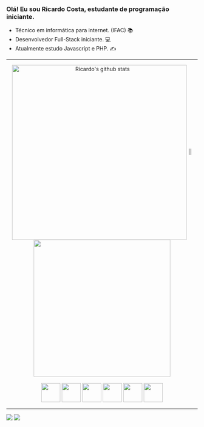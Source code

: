 ### Olá! Eu sou Ricardo Costa, estudante de programação iniciante.

- Técnico em informática para internet. (IFAC) 📚
- Desenvolvedor Full-Stack iniciante. 💻
- Atualmente estudo Javascript e PHP. ✍️
---
<!--- Ricardo's stats and top languages -->
<div align="center">
    <img width="460" align="center" src="https://github-readme-stats-sigma-five.vercel.app/api?username=Ricardo-Cs&show_icons=true&include_all_commits=true&theme=dracula&hide_border=true" alt="Ricardo's github stats" /></a> ||   
    <img width="360" align="center" src="https://github-readme-stats-sigma-five.vercel.app/api/top-langs/?username=Ricardo-Cs&layout=compact&theme=dracula&hide_border=true" /></a>
</div>
<!--- Stats from: "https://github.com/anuraghazra/github-readme-stats" -->

<br>

<div align="center">
    <img width="50" src="https://cdn.jsdelivr.net/gh/devicons/devicon/icons/css3/css3-original.svg" />
    <img width="50" src="https://cdn.jsdelivr.net/gh/devicons/devicon/icons/html5/html5-original.svg"/>
    <img width="50" src="https://cdn.jsdelivr.net/gh/devicons/devicon/icons/javascript/javascript-original.svg" />
    <img width="50" src="https://cdn.jsdelivr.net/gh/devicons/devicon/icons/typescript/typescript-original.svg" />
    <img width="50" src="https://cdn.jsdelivr.net/gh/devicons/devicon/icons/php/php-original.svg" />
    <img width="50" src="https://cdn.jsdelivr.net/gh/devicons/devicon/icons/java/java-original.svg" />
</div>

---

<div>
    <a href="https://instagram.com/ricardo.silvac"><img src="https://img.shields.io/badge/-Instagram-%23E4405F?style=for-the-badge&logo=instagram&logoColor=white" target="_blank"></a>
    <a href="https://www.linkedin.com/in/ricardo-costa-16b513255"><img src="https://img.shields.io/badge/-LinkedIn-%230077B5?style=for-the-badge&logo=linkedin&logoColor=white"></a> 
</div>

